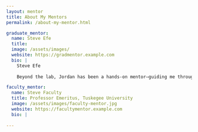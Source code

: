 ```yaml
---
layout: mentor
title: About My Mentors
permalink: /about-my-mentor.html

graduate_mentor:
  name: Steve Efe
  title: 
  image: /assets/images/
  website: https://gradmentor.example.com
  bio: |
    Steve Efe
    
    Beyond the lab, Jordan has been a hands-on mentor—guiding me through research, publishing, and grad school preparation. Her support has been instrumental in helping me grow both technically and professionally, always encouraging thoughtful problem-solving and a deeper understanding of the field.

faculty_mentor:
  name: Steve Faculty
  title: Professor Emeritus, Tuskegee University
  image: /assets/images/faculty-mentor.jpg
  website: https://facultymentor.example.com
  bio: |
   
---
```

